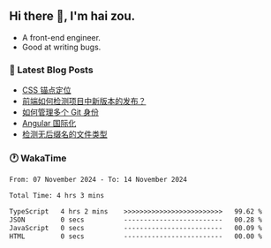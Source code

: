 ## Hi there 👋, I'm hai zou.

- A front-end engineer.
- Good at writing bugs.

### 📖 Latest Blog Posts
<!-- BLOG-POST-LIST:START -->
- [CSS 锚点定位](https://blog.izou.top/css/anchor-position/)
- [前端如何检测项目中新版本的发布？](https://blog.izou.top/angular/version-update/)
- [如何管理多个 Git 身份](https://blog.izou.top/git/multi-git-identity/)
- [Angular 国际化](https://blog.izou.top/angular/i18n/)
- [检测无后缀名的文件类型](https://blog.izou.top/js/filetype-check/)
<!-- BLOG-POST-LIST:END -->

### 🕐 WakaTime
<!--START_SECTION:waka-->

```txt
From: 07 November 2024 - To: 14 November 2024

Total Time: 4 hrs 3 mins

TypeScript   4 hrs 2 mins    >>>>>>>>>>>>>>>>>>>>>>>>>   99.62 %
JSON         0 secs          -------------------------   00.28 %
JavaScript   0 secs          -------------------------   00.09 %
HTML         0 secs          -------------------------   00.00 %
```

<!--END_SECTION:waka-->

